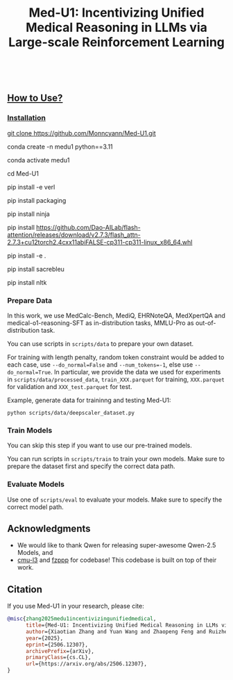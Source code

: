 <div align="center">
    <h1> Med-U1: Incentivizing Unified Medical Reasoning in LLMs via Large-scale Reinforcement Learning </h1>
    <a href="https://github.com/Monncyann/Med-U1">
    <br>
</div>

<br>
<br>

## How to Use?

### Installation

git clone https://github.com/Monncyann/Med-U1.git

conda create -n medu1 python==3.11

conda activate medu1

cd Med-U1

pip install -e verl

pip install packaging

pip install ninja

pip install https://github.com/Dao-AILab/flash-attention/releases/download/v2.7.3/flash_attn-2.7.3+cu12torch2.4cxx11abiFALSE-cp311-cp311-linux_x86_64.whl

pip install -e .

pip install sacrebleu

pip install nltk

### Prepare Data

In this work, we use MedCalc-Bench, MediQ, EHRNoteQA, MedXpertQA and medical-o1-reasoning-SFT as in-distribution tasks, MMLU-Pro as out-of-distribution task.

You can use scripts in `scripts/data` to prepare your own dataset.

For training with length penalty, random token constraint would be added to each case, use `--do_normal=False` and `--num_tokens=-1`, else use `--do_normal=True`. In particular, we provide the data we used for experiments in `scripts/data/processed_data`, `train_XXX.parquet` for training, `XXX.parquet` for validation and `XXX_test.parquet` for test.

Example, generate data for traininng and testing Med-U1:
```
python scripts/data/deepscaler_dataset.py 
```

### Train Models

You can skip this step if you want to use our pre-trained models.

You can run scripts in `scripts/train` to train your own models. Make sure to prepare the dataset first and specify the correct data path.

### Evaluate Models

Use one of `scripts/eval` to evaluate your models. Make sure to specify the correct model path.

## Acknowledgments

- We would like to thank Qwen for releasing super-awesome Qwen-2.5 Models, and
- [cmu-l3](https://github.com/cmu-l3/l1) and [fzppp](https://github.com/fzp0424/MT-R1-Zero) for codebase! This codebase is built on top of their work.


## Citation

If you use Med-U1 in your research, please cite:

```bibtex
@misc{zhang2025medu1incentivizingunifiedmedical,
      title={Med-U1: Incentivizing Unified Medical Reasoning in LLMs via Large-scale Reinforcement Learning}, 
      author={Xiaotian Zhang and Yuan Wang and Zhaopeng Feng and Ruizhe Chen and Zhijie Zhou and Yan Zhang and Hongxia Xu and Jian Wu and Zuozhu Liu},
      year={2025},
      eprint={2506.12307},
      archivePrefix={arXiv},
      primaryClass={cs.CL},
      url={https://arxiv.org/abs/2506.12307}, 
}
```
